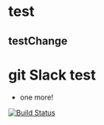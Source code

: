 # test
## testChange

# git Slack test
  * one more!

[![Build Status](https://travis-ci.com/nttSpecialProduce2018/test.svg?branch=master)](https://travis-ci.com/nttSpecialProduce2018/test)
